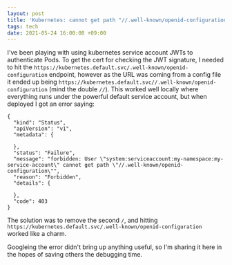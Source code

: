 ```yaml
---
layout: post
title: 'Kubernetes: cannot get path "//.well-known/openid-configuration"'
tags: tech
date: 2021-05-24 16:00:00 +09:00
---
```


I've been playing with using kubernetes service account JWTs to authenticate Pods. To get the cert for checking the JWT signature, I needed to hit the `https://kubernetes.default.svc/.well-known/openid-configuration` endpoint, however as the URL was coming from a config file it ended up being `https://kubernetes.default.svc//.well-known/openid-configuration` (mind the double `//`). This worked well locally where everything runs under the powerful default service account, but when deployed I got an error saying:

<!--break-->

```
{
  "kind": "Status",
  "apiVersion": "v1",
  "metadata": {

  },
  "status": "Failure",
  "message": "forbidden: User \"system:serviceaccount:my-namespace:my-service-account\" cannot get path \"//.well-known/openid-configuration\"",
  "reason": "Forbidden",
  "details": {

  },
  "code": 403
}
```

The solution was to remove the second `/`, and hitting `https://kubernetes.default.svc/.well-known/openid-configuration` worked like a charm.

Googleing the error didn't bring up anything useful, so I'm sharing it here in the hopes of saving others the debugging time.
